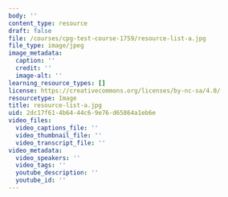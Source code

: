 ```yaml
---
body: ''
content_type: resource
draft: false
file: /courses/cpg-test-course-1759/resource-list-a.jpg
file_type: image/jpeg
image_metadata:
  caption: ''
  credit: ''
  image-alt: ''
learning_resource_types: []
license: https://creativecommons.org/licenses/by-nc-sa/4.0/
resourcetype: Image
title: resource-list-a.jpg
uid: 2dc17f61-4b64-44c6-9e76-d65864a1eb6e
video_files:
  video_captions_file: ''
  video_thumbnail_file: ''
  video_transcript_file: ''
video_metadata:
  video_speakers: ''
  video_tags: ''
  youtube_description: ''
  youtube_id: ''
---
```

